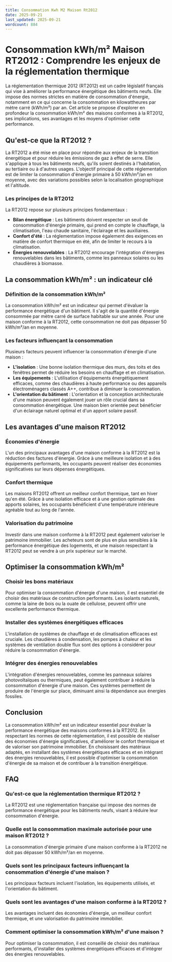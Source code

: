 ```yaml
---
title: Consommation Kwh M2 Maison Rt2012
date: 2025-09-21
last_updated: 2025-09-21
wordcount: 884
---
```


# Consommation kWh/m² Maison RT2012 : Comprendre les enjeux de la réglementation thermique

La réglementation thermique 2012 (RT2012) est un cadre législatif français qui vise à améliorer la performance énergétique des bâtiments neufs. Elle impose des normes strictes en matière de consommation d'énergie, notamment en ce qui concerne la consommation en kilowattheures par mètre carré (kWh/m²) par an. Cet article se propose d'explorer en profondeur la consommation kWh/m² des maisons conformes à la RT2012, ses implications, ses avantages et les moyens d'optimiser cette performance.

## Qu'est-ce que la RT2012 ?

La RT2012 a été mise en place pour répondre aux enjeux de la transition énergétique et pour réduire les émissions de gaz à effet de serre. Elle s'applique à tous les bâtiments neufs, qu'ils soient destinés à l'habitation, au tertiaire ou à d'autres usages. L'objectif principal de cette réglementation est de limiter la consommation d'énergie primaire à 50 kWh/m²/an en moyenne, avec des variations possibles selon la localisation géographique et l'altitude.

### Les principes de la RT2012

La RT2012 repose sur plusieurs principes fondamentaux :
- **Bilan énergétique** : Les bâtiments doivent respecter un seuil de consommation d'énergie primaire, qui prend en compte le chauffage, la climatisation, l'eau chaude sanitaire, l'éclairage et les auxiliaires.
- **Confort d'été** : La réglementation impose également des exigences en matière de confort thermique en été, afin de limiter le recours à la climatisation.
- **Énergies renouvelables** : La RT2012 encourage l'intégration d'énergies renouvelables dans les bâtiments, comme les panneaux solaires ou les chaudières à biomasse.

## La consommation kWh/m² : un indicateur clé

### Définition de la consommation kWh/m²

La consommation kWh/m² est un indicateur qui permet d'évaluer la performance énergétique d'un bâtiment. Il s'agit de la quantité d'énergie consommée par mètre carré de surface habitable sur une année. Pour une maison conforme à la RT2012, cette consommation ne doit pas dépasser 50 kWh/m²/an en moyenne.

### Les facteurs influençant la consommation

Plusieurs facteurs peuvent influencer la consommation d'énergie d'une maison :
- **L'isolation** : Une bonne isolation thermique des murs, des toits et des fenêtres permet de réduire les besoins en chauffage et en climatisation.
- **Les équipements** : L'utilisation d'équipements énergétiquement efficaces, comme des chaudières à haute performance ou des appareils électroménagers classés A++, contribue à diminuer la consommation.
- **L'orientation du bâtiment** : L'orientation et la conception architecturale d'une maison peuvent également jouer un rôle crucial dans sa consommation énergétique. Une maison bien orientée peut bénéficier d'un éclairage naturel optimal et d'un apport solaire passif.

## Les avantages d'une maison RT2012

### Économies d'énergie

L'un des principaux avantages d'une maison conforme à la RT2012 est la réduction des factures d'énergie. Grâce à une meilleure isolation et à des équipements performants, les occupants peuvent réaliser des économies significatives sur leurs dépenses énergétiques.

### Confort thermique

Les maisons RT2012 offrent un meilleur confort thermique, tant en hiver qu'en été. Grâce à une isolation efficace et à une gestion optimale des apports solaires, les occupants bénéficient d'une température intérieure agréable tout au long de l'année.

### Valorisation du patrimoine

Investir dans une maison conforme à la RT2012 peut également valoriser le patrimoine immobilier. Les acheteurs sont de plus en plus sensibles à la performance énergétique des logements, et une maison respectant la RT2012 peut se vendre à un prix supérieur sur le marché.

## Optimiser la consommation kWh/m²

### Choisir les bons matériaux

Pour optimiser la consommation d'énergie d'une maison, il est essentiel de choisir des matériaux de construction performants. Les isolants naturels, comme la laine de bois ou la ouate de cellulose, peuvent offrir une excellente performance thermique.

### Installer des systèmes énergétiques efficaces

L'installation de systèmes de chauffage et de climatisation efficaces est cruciale. Les chaudières à condensation, les pompes à chaleur et les systèmes de ventilation double flux sont des options à considérer pour réduire la consommation d'énergie.

### Intégrer des énergies renouvelables

L'intégration d'énergies renouvelables, comme les panneaux solaires photovoltaïques ou thermiques, peut également contribuer à réduire la consommation d'énergie d'une maison. Ces systèmes permettent de produire de l'énergie sur place, diminuant ainsi la dépendance aux énergies fossiles.

## Conclusion

La consommation kWh/m² est un indicateur essentiel pour évaluer la performance énergétique des maisons conformes à la RT2012. En respectant les normes de cette réglementation, il est possible de réaliser des économies d'énergie significatives, d'améliorer le confort thermique et de valoriser son patrimoine immobilier. En choisissant des matériaux adaptés, en installant des systèmes énergétiques efficaces et en intégrant des énergies renouvelables, il est possible d'optimiser la consommation d'énergie de sa maison et de contribuer à la transition énergétique.

## FAQ

### Qu'est-ce que la réglementation thermique RT2012 ?

La RT2012 est une réglementation française qui impose des normes de performance énergétique pour les bâtiments neufs, visant à réduire leur consommation d'énergie.

### Quelle est la consommation maximale autorisée pour une maison RT2012 ?

La consommation d'énergie primaire d'une maison conforme à la RT2012 ne doit pas dépasser 50 kWh/m²/an en moyenne.

### Quels sont les principaux facteurs influençant la consommation d'énergie d'une maison ?

Les principaux facteurs incluent l'isolation, les équipements utilisés, et l'orientation du bâtiment.

### Quels sont les avantages d'une maison conforme à la RT2012 ?

Les avantages incluent des économies d'énergie, un meilleur confort thermique, et une valorisation du patrimoine immobilier.

### Comment optimiser la consommation kWh/m² d'une maison ?

Pour optimiser la consommation, il est conseillé de choisir des matériaux performants, d'installer des systèmes énergétiques efficaces et d'intégrer des énergies renouvelables.